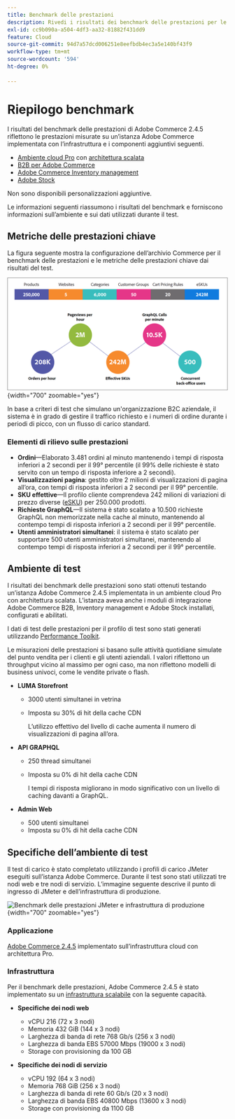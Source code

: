 ```yaml
---
title: Benchmark delle prestazioni
description: Rivedi i risultati dei benchmark delle prestazioni per le implementazioni Adobe Commerce in hosting sull’infrastruttura cloud Adobe.
exl-id: cc9b090a-a504-4df3-aa32-81882f431dd9
feature: Cloud
source-git-commit: 94d7a57dcd006251e8eefbdb4ec3a5e140bf43f9
workflow-type: tm+mt
source-wordcount: '594'
ht-degree: 0%

---
```


# Riepilogo benchmark

I risultati del benchmark delle prestazioni di Adobe Commerce 2.4.5 riflettono le prestazioni misurate su un’istanza Adobe Commerce implementata con l’infrastruttura e i componenti aggiuntivi seguenti.
- [Ambiente cloud Pro](https://experienceleague.adobe.com/docs/commerce-cloud-service/user-guide/architecture/pro-architecture.html) con [architettura scalata](https://experienceleague.adobe.com/docs/commerce-cloud-service/user-guide/architecture/scaled-architecture.html)
- [B2B per Adobe Commerce](https://experienceleague.adobe.com/docs/commerce-admin/b2b/introduction.html)
- [Adobe Commerce Inventory management](https://experienceleague.adobe.com/docs/commerce-admin/inventory/introduction.html)
- [Adobe Stock](https://experienceleague.adobe.com/docs/commerce-admin/content-design/media/adobe-stock/adobe-stock.html)

Non sono disponibili personalizzazioni aggiuntive.

Le informazioni seguenti riassumono i risultati del benchmark e forniscono informazioni sull’ambiente e sui dati utilizzati durante il test.

## Metriche delle prestazioni chiave

La figura seguente mostra la configurazione dell’archivio Commerce per il benchmark delle prestazioni e le metriche delle prestazioni chiave dai risultati del test.

![Benchmark delle prestazioni JMeter e infrastruttura di produzione](../../../assets/performance/images/performance-benchmark-kpis-245-cloud.png){width="700" zoomable="yes"}

In base a criteri di test che simulano un&#39;organizzazione B2C aziendale, il sistema è in grado di gestire il traffico richiesto e i numeri di ordine durante i periodi di picco, con un flusso di carico standard.

### Elementi di rilievo sulle prestazioni

- **Ordini**—Elaborato 3.481 ordini al minuto mantenendo i tempi di risposta inferiori a 2 secondi per il 99° percentile (il 99% delle richieste è stato servito con un tempo di risposta inferiore a 2 secondi).
- **Visualizzazioni pagina**: gestito oltre 2 milioni di visualizzazioni di pagina all’ora, con tempi di risposta inferiori a 2 secondi per il 99° percentile.
- **SKU effettive**—Il profilo cliente comprendeva 242 milioni di variazioni di prezzo diverse (<a href="https://experienceleague.adobe.com/docs/commerce-operations/implementation-playbook/best-practices/planning/product-sku-limits.html">eSKU</a>) per 250.000 prodotti.
- **Richieste GraphQL**—Il sistema è stato scalato a 10.500 richieste GraphQL non memorizzate nella cache al minuto, mantenendo al contempo tempi di risposta inferiori a 2 secondi per il 99° percentile.
- **Utenti amministratori simultanei**: il sistema è stato scalato per supportare 500 utenti amministratori simultanei, mantenendo al contempo tempi di risposta inferiori a 2 secondi per il 99° percentile.

## Ambiente di test

I risultati dei benchmark delle prestazioni sono stati ottenuti testando un’istanza Adobe Commerce 2.4.5 implementata in un ambiente cloud Pro con architettura scalata. L’istanza aveva anche i moduli di integrazione Adobe Commerce B2B, Inventory management e Adobe Stock installati, configurati e abilitati.

I dati di test delle prestazioni per il profilo di test sono stati generati utilizzando <a href="https://experienceleague.adobe.com/docs/commerce-operations/configuration-guide/cli/generate-data.html">Performance Toolkit</a>.

Le misurazioni delle prestazioni si basano sulle attività quotidiane simulate del punto vendita per i clienti e gli utenti aziendali. I valori riflettono un throughput vicino al massimo per ogni caso, ma non riflettono modelli di business univoci, come le vendite private o flash.

- **LUMA Storefront**
   - 3000 utenti simultanei in vetrina
   - Imposta su 30% di hit della cache CDN

     L’utilizzo effettivo del livello di cache aumenta il numero di visualizzazioni di pagina all’ora.

- **API GRAPHQL**
   - 250 thread simultanei
   - Imposta su 0% di hit della cache CDN

     I tempi di risposta migliorano in modo significativo con un livello di caching davanti a GraphQL.

- **Admin Web**
   - 500 utenti simultanei
   - Imposta su 0% di hit della cache CDN

## Specifiche dell’ambiente di test

Il test di carico è stato completato utilizzando i profili di carico JMeter eseguiti sull’istanza Adobe Commerce. Durante il test sono stati utilizzati tre nodi web e tre nodi di servizio. L’immagine seguente descrive il punto di ingresso di JMeter e dell’infrastruttura di produzione.

![Benchmark delle prestazioni JMeter e infrastruttura di produzione](https://git.corp.adobe.com/storage/user/43354/files/4d801e3e-96b7-4193-b94f-12571263b495){width="700" zoomable="yes"}

### Applicazione

<a href="https://experienceleague.adobe.com/docs/commerce-operations/release/notes/adobe-commerce/2-4-5.html">Adobe Commerce 2.4.5</a> implementato sull’infrastruttura cloud con architettura Pro.

### Infrastruttura

Per il benchmark delle prestazioni, Adobe Commerce 2.4.5 è stato implementato su un [infrastruttura scalabile](https://experienceleague.adobe.com/docs/commerce-cloud-service/user-guide/architecture/scaled-architecture.html) con la seguente capacità.

- **Specifiche dei nodi web**
   - vCPU 216 (72 x 3 nodi)
   - Memoria 432 GiB (144 x 3 nodi)
   - Larghezza di banda di rete 768 Gb/s (256 x 3 nodi)
   - Larghezza di banda EBS 57000 Mbps (19000 x 3 nodi)
   - Storage con provisioning da 100 GB

- **Specifiche dei nodi di servizio**
   - vCPU 192 (64 x 3 nodi)
   - Memoria 768 GiB (256 x 3 nodi)
   - Larghezza di banda di rete 60 Gb/s (20 x 3 nodi)
   - Larghezza di banda EBS 40800 Mbps (13600 x 3 nodi)
   - Storage con provisioning da 1100 GB
